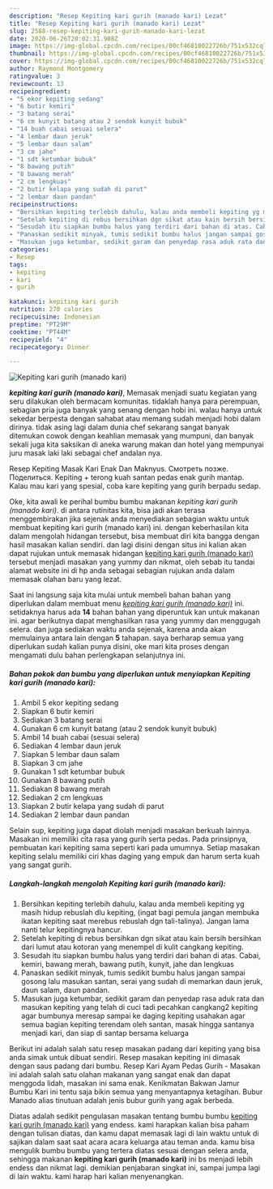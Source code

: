 ```yaml
---
description: "Resep Kepiting kari gurih (manado kari) Lezat"
title: "Resep Kepiting kari gurih (manado kari) Lezat"
slug: 2588-resep-kepiting-kari-gurih-manado-kari-lezat
date: 2020-06-26T20:02:31.908Z
image: https://img-global.cpcdn.com/recipes/00cf46810022726b/751x532cq70/kepiting-kari-gurih-manado-kari-foto-resep-utama.jpg
thumbnail: https://img-global.cpcdn.com/recipes/00cf46810022726b/751x532cq70/kepiting-kari-gurih-manado-kari-foto-resep-utama.jpg
cover: https://img-global.cpcdn.com/recipes/00cf46810022726b/751x532cq70/kepiting-kari-gurih-manado-kari-foto-resep-utama.jpg
author: Raymond Montgomery
ratingvalue: 3
reviewcount: 13
recipeingredient:
- "5 ekor kepiting sedang"
- "6 butir kemiri"
- "3 batang serai"
- "6 cm kunyit batang atau 2 sendok kunyit bubuk"
- "14 buah cabai sesuai selera"
- "4 lembar daun jeruk"
- "5 lembar daun salam"
- "3 cm jahe"
- "1 sdt ketumbar bubuk"
- "8 bawang putih"
- "8 bawang merah"
- "2 cm lengkuas"
- "2 butir kelapa yang sudah di parut"
- "2 lembar daun pandan"
recipeinstructions:
- "Bersihkan kepiting terlebih dahulu, kalau anda membeli kepiting yg masih hidup rebuslah dlu kepiting, (ingat bagi pemula jangan membuka ikatan kepiting saat merebus rebuslah dgn tali-talinya). Jangan lama nanti telur kepitingnya hancur."
- "Setelah kepiting di rebus bersihkan dgn sikat atau kain bersih bersihkan dari lumut atau kotoran yang menempel di kulit cangkang kepiting."
- "Sesudah itu siapkan bumbu halus yang terdiri dari bahan di atas. Cabai, kemiri, bawang merah, bawang putih, kunyit, jahe dan lengkuas"
- "Panaskan sedikit minyak, tumis sedikit bumbu halus jangan sampai gosong lalu masukan santan, serai yang sudah di memarkan daun jeruk, daun salam, daun pandan."
- "Masukan juga ketumbar, sedikit garam dan penyedap rasa aduk rata dan masukan kepiting yang telah di cuci tadi pecahkan cangkang2 kepiting agar bumbunya meresap sampai ke daging kepiting usahakan agar semua bagian kepiting terendam oleh santan, masak hingga santanya menjadi kari, dan siap di santap bersama keluarga"
categories:
- Resep
tags:
- kepiting
- kari
- gurih

katakunci: kepiting kari gurih 
nutrition: 270 calories
recipecuisine: Indonesian
preptime: "PT29M"
cooktime: "PT44M"
recipeyield: "4"
recipecategory: Dinner

---
```



![Kepiting kari gurih (manado kari)](https://img-global.cpcdn.com/recipes/00cf46810022726b/751x532cq70/kepiting-kari-gurih-manado-kari-foto-resep-utama.jpg)

<b><i>kepiting kari gurih (manado kari)</i></b>, Memasak menjadi suatu kegiatan yang seru dilakukan oleh bermacam komunitas. tidaklah hanya para perempuan, sebagian pria juga banyak yang senang dengan hobi ini. walau hanya untuk sekedar berpesta dengan sahabat atau memang sudah menjadi hobi dalam dirinya. tidak asing lagi dalam dunia chef sekarang sangat banyak ditemukan cowok dengan keahlian memasak yang mumpuni, dan banyak sekali juga kita saksikan di aneka warung makan dan hotel yang mempunyai juru masak laki laki sebagai chef andalan nya.

Resep Kepiting Masak Kari Enak Dan Maknyus. Смотреть позже. Поделиться. Kepiting + terong kuah santan pedas enak gurih mantap. Kalau mau kari yang spesial, coba kare kepiting yang gurih berpadu sedap.

Oke, kita awali ke perihal bumbu bumbu makanan <i>kepiting kari gurih (manado kari)</i>. di antara rutinitas kita, bisa jadi akan terasa menggembirakan jika sejenak anda menyediakan sebagian waktu untuk membuat kepiting kari gurih (manado kari) ini. dengan keberhasilan kita dalam mengolah hidangan tersebut, bisa membuat diri kita bangga dengan hasil masakan kalian sendiri. dan lagi disini dengan situs ini kalian akan dapat rujukan untuk memasak hidangan <u>kepiting kari gurih (manado kari)</u> tersebut menjadi masakan yang yummy dan nikmat, oleh sebab itu tandai alamat website ini di hp anda sebagai sebagian rujukan anda dalam memasak olahan baru yang lezat.


Saat ini langsung saja kita mulai untuk membeli bahan bahan yang diperlukan dalam membuat menu <u><i>kepiting kari gurih (manado kari)</i></u> ini. setidaknya harus ada <b>14</b> bahan bahan yang diperuntuk kan untuk makanan ini. agar berikutnya dapat menghasilkan rasa yang yummy dan menggugah selera. dan juga sediakan waktu anda sejenak, karena anda akan memulainya antara lain dengan <b>5</b> tahapan. saya berharap semua yang diperlukan sudah kalian punya disini, oke mari kita proses dengan mengamati dulu bahan perlengkapan selanjutnya ini.

<!--inarticleads1-->

##### Bahan pokok dan bumbu yang diperlukan untuk menyiapkan Kepiting kari gurih (manado kari):

1. Ambil 5 ekor kepiting sedang
1. Siapkan 6 butir kemiri
1. Sediakan 3 batang serai
1. Gunakan 6 cm kunyit batang (atau 2 sendok kunyit bubuk)
1. Ambil 14 buah cabai (sesuai selera)
1. Sediakan 4 lembar daun jeruk
1. Siapkan 5 lembar daun salam
1. Siapkan 3 cm jahe
1. Gunakan 1 sdt ketumbar bubuk
1. Gunakan 8 bawang putih
1. Sediakan 8 bawang merah
1. Sediakan 2 cm lengkuas
1. Siapkan 2 butir kelapa yang sudah di parut
1. Sediakan 2 lembar daun pandan


Selain sup, kepiting juga dapat diolah menjadi masakan berkuah lainnya. Masakan ini memiliki cita rasa yang gurih serta pedas. Pada prinsipnya, pembuatan kari kepiting sama seperti kari pada umumnya. Setiap masakan kepiting selalu memiliki ciri khas daging yang empuk dan harum serta kuah yang sangat gurih. 

<!--inarticleads2-->

##### Langkah-langkah mengolah Kepiting kari gurih (manado kari):

1. Bersihkan kepiting terlebih dahulu, kalau anda membeli kepiting yg masih hidup rebuslah dlu kepiting, (ingat bagi pemula jangan membuka ikatan kepiting saat merebus rebuslah dgn tali-talinya). Jangan lama nanti telur kepitingnya hancur.
1. Setelah kepiting di rebus bersihkan dgn sikat atau kain bersih bersihkan dari lumut atau kotoran yang menempel di kulit cangkang kepiting.
1. Sesudah itu siapkan bumbu halus yang terdiri dari bahan di atas. Cabai, kemiri, bawang merah, bawang putih, kunyit, jahe dan lengkuas
1. Panaskan sedikit minyak, tumis sedikit bumbu halus jangan sampai gosong lalu masukan santan, serai yang sudah di memarkan daun jeruk, daun salam, daun pandan.
1. Masukan juga ketumbar, sedikit garam dan penyedap rasa aduk rata dan masukan kepiting yang telah di cuci tadi pecahkan cangkang2 kepiting agar bumbunya meresap sampai ke daging kepiting usahakan agar semua bagian kepiting terendam oleh santan, masak hingga santanya menjadi kari, dan siap di santap bersama keluarga


Berikut ini adalah salah satu resep masakan padang dari kepiting yang bisa anda simak untuk dibuat sendiri. Resep masakan kepiting ini dimasak dengan saus padang dari bumbu. Resep Kari Ayam Pedas Gurih - Masakan ini adalah salah satu olahan makanan yang sangat enak dan dapat menggoda lidah, masakan ini sama enak. Kenikmatan Bakwan Jamur Bumbu Kari ini tentu saja bikin semua yang menyantapnya ketagihan. Bubur Manado alias tinutuan adalah jenis bubur gurih yang agak berbeda. 

Diatas adalah sedikit pengulasan masakan tentang bumbu bumbu <u>kepiting kari gurih (manado kari)</u> yang endess. kami harapkan kalian bisa paham dengan tulisan diatas, dan kamu dapat memasak lagi di lain waktu untuk di sajikan dalam saat saat acara acara keluarga atau teman anda. kamu bisa mengulik bumbu bumbu yang tertera diatas sesuai dengan selera anda, sehingga makanan <b>kepiting kari gurih (manado kari)</b> ini bs menjadi lebih endess dan nikmat lagi. demikian penjabaran singkat ini, sampai jumpa lagi di lain waktu. kami harap hari kalian menyenangkan.
